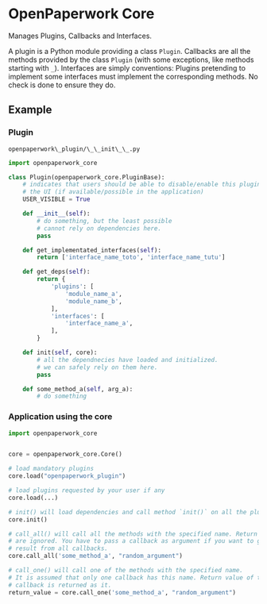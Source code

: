 # OpenPaperwork Core


Manages Plugins, Callbacks and Interfaces.

A plugin is a Python module providing a class `Plugin`.
Callbacks are all the methods provided by the class `Plugin` (with some
exceptions, like methods starting with `_`).
Interfaces are simply conventions: Plugins pretending to implement some
interfaces must implement the corresponding methods. No check is done to ensure
they do.


## Example


### Plugin

`openpaperwork\_plugin/\_\_init\_\_.py`

```py
import openpaperwork_core

class Plugin(openpaperwork_core.PluginBase):
    # indicates that users should be able to disable/enable this plugin in
    # the UI (if available/possible in the application)
    USER_VISIBLE = True

    def __init__(self):
        # do something, but the least possible
        # cannot rely on dependencies here.
        pass

    def get_implementated_interfaces(self):
        return ['interface_name_toto', 'interface_name_tutu']

    def get_deps(self):
        return {
            'plugins': [
                'module_name_a',
                'module_name_b',
            ],
            'interfaces': [
                'interface_name_a',
            ],
        }

    def init(self, core):
        # all the dependnecies have loaded and initialized.
        # we can safely rely on them here.
        pass

    def some_method_a(self, arg_a):
        # do something
```


### Application using the core

```py
import openpaperwork_core


core = openpaperwork_core.Core()

# load mandatory plugins
core.load("openpaperwork_plugin")

# load plugins requested by your user if any
core.load(...)

# init() will load dependencies and call method `init()` on all the plugins
core.init()

# call_all() will call all the methods with the specified name. Return values
# are ignored. You have to pass a callback as argument if you want to get
# result from all callbacks.
core.call_all('some_method_a', "random_argument")

# call_one() will call one of the methods with the specified name.
# It is assumed that only one callback has this name. Return value of the
# callback is returned as it.
return_value = core.call_one('some_method_a', "random_argument")
```
